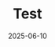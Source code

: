---
layout: project
category: "professional"
title: "Test"
date: 2025-06-10
image: "placeholder.jpg"
description: "test"
repo: ""
---